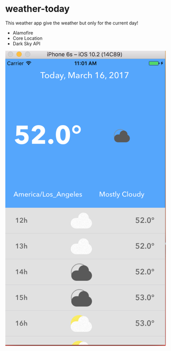 # weather-today
This weather app give the weather but only for the current day!

- Alamofire
- Core Location
- Dark Sky API


![Weather Today](https://github.com/Ru0f3ng/weather-today/blob/master/weather-today-ss.png)
